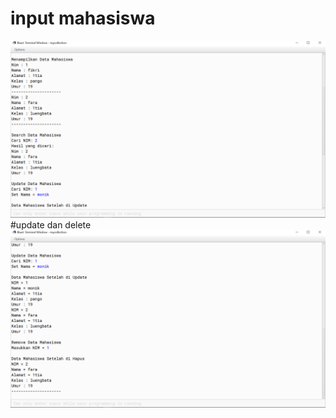 # input mahasiswa
[![N|Solid](https://github.com/fikriadinarta/myjavacollection/blob/master/ss1.png)](https://github.com/fikriadinarta/myjavacollection/blob/master/ss1.png)
#update dan delete
[![N|Solid](https://github.com/fikriadinarta/myjavacollection/blob/master/ss2.png)](https://github.com/fikriadinarta/myjavacollection/blob/master/ss2.png)
